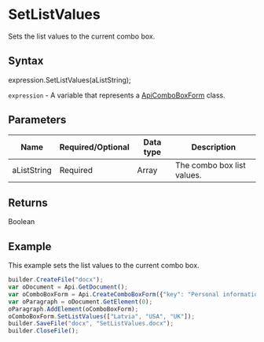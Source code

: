 # SetListValues

Sets the list values to the current combo box.

## Syntax

expression.SetListValues(aListString);

`expression` - A variable that represents a [ApiComboBoxForm](../ApiComboBoxForm.md) class.

## Parameters

| **Name** | **Required/Optional** | **Data type** | **Description** |
| ------------- | ------------- | ------------- | ------------- |
| aListString | Required | Array<String> | The combo box list values. |

## Returns

Boolean

## Example

This example sets the list values to the current combo box.

```javascript
builder.CreateFile("docx");
var oDocument = Api.GetDocument();
var oComboBoxForm = Api.CreateComboBoxForm({"key": "Personal information", "tip": "Choose your country", "required": true, "placeholder": "Country", "editable": false, "autoFit": false});
var oParagraph = oDocument.GetElement(0);
oParagraph.AddElement(oComboBoxForm);
oComboBoxForm.SetListValues(["Latvia", "USA", "UK"]);
builder.SaveFile("docx", "SetListValues.docx");
builder.CloseFile();
```